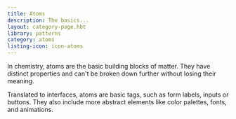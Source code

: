 ```yaml
---
title: Atoms
description: The basics...
layout: category-page.hbt
library: patterns
category: atoms
listing-icon: icon-atoms
---
```

In chemistry, atoms are the basic building blocks of matter. They have distinct properties and can't be broken down further without losing their meaning.

Translated to interfaces, atoms are basic tags, such as form labels, inputs or buttons. They also include more abstract elements like color palettes, fonts, and animations.
